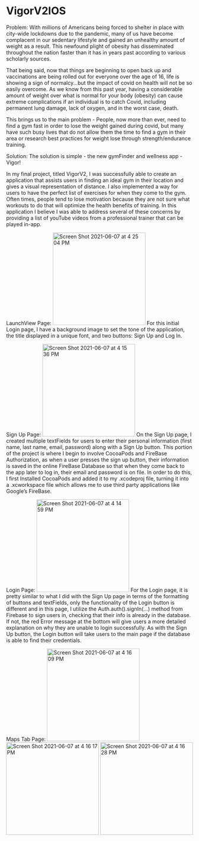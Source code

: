 # VigorV2IOS

Problem:
With millions of Americans being forced to shelter in place with city-wide lockdowns due to the pandemic, many of us have become complacent in our sedentary lifestyle and gained an unhealthy amount of weight as a result. This newfound plight of obesity has disseminated throughout the nation faster than it has in years past according to various scholarly sources.

That being said, now that things are beginning to open back up and vaccinations are being rolled out for everyone over the age of 16, life is showing a sign of normalcy...but the impact of covid on health will not be so easily overcome. As we know from this past year, having a considerable amount of weight over what is normal for your body (obesity) can cause extreme complications if an individual is to catch Covid, including permanent lung damage, lack of oxygen, and in the worst case, death.

This brings us to the main problem - People, now more than ever, need to find a gym fast in order to lose the weight gained during covid, but many have such busy lives that do not allow them the time to find a gym in their area or research best practices for weight lose through strength/endurance training.

Solution:
The solution is simple - the new gymFinder and wellness app - Vigor!

In my final project, titled VigorV2, I was successfully able to create an application that assists users in finding an ideal gym in their location and gives a visual representation of distance. I also implemented a way for users to have the perfect list of exercises for when they come to the gym. Often times, people tend to lose motivation because they are not sure what workouts to do that will optimize the health benefits of training. In this application I believe I was able to address several of these concerns by providing a list of youTube videos from a professional trainer that can be played in-app.

LaunchView Page:
<img width="250" alt="Screen Shot 2021-06-07 at 4 25 04 PM" src="https://user-images.githubusercontent.com/75241274/121290218-ddbc4c80-c8ab-11eb-8692-20b3280d6ed2.png">
For this initial Login page, I have a background image to set the tone of the application, the title displayed in a unique font, and two buttons: Sign Up and Log In.

Sign Up Page:
<img width="250" alt="Screen Shot 2021-06-07 at 4 15 36 PM" src="https://user-images.githubusercontent.com/75241274/121290422-34c22180-c8ac-11eb-8210-dba832be70dd.png">
On the Sign Up page, I created multiple textFields for users to enter their personal information (first name, last name, email, password) along with a Sign Up button. This portion of the project is where I begin to involve CocoaPods and FireBase Authorization, as when a user presses the sign up button, their information is saved in the online FireBase Database so that when they come back to the app later to log in, their email and password is on file. In order to do this, I first Installed CocoaPods and added it to my .xcodeproj file, turning it into a .xcworkspace file which allows me to use third party applications like Google’s FireBase.

Login Page:
<img width="250" alt="Screen Shot 2021-06-07 at 4 14 59 PM" src="https://user-images.githubusercontent.com/75241274/121290805-db0e2700-c8ac-11eb-819d-94d87d46846c.png">
For the Login page, it is pretty similar to what I did with the Sign Up page in terms of the formatting of buttons and textFields, only the functionality of the Login button is different and in this page, I utilize the Auth.auth().signIn(...) method from Firebase to sign users in, checking that their info is already in the database. If not, the red Error message at the bottom will give users a more detailed explanation on why they are unable to login successfully. As with the Sign Up button, the Login button will take users to the main page if the database is able to find their credentials.

Maps Tab Page:
<img width="250" alt="Screen Shot 2021-06-07 at 4 16 09 PM" src="https://user-images.githubusercontent.com/75241274/121290976-1dcfff00-c8ad-11eb-8b42-da516a161bea.png"> <img width="250" alt="Screen Shot 2021-06-07 at 4 16 17 PM" src="https://user-images.githubusercontent.com/75241274/121291008-29232a80-c8ad-11eb-8bde-ea7455ac7d9f.png"> <img width="250" alt="Screen Shot 2021-06-07 at 4 16 28 PM" src="https://user-images.githubusercontent.com/75241274/121291028-32ac9280-c8ad-11eb-8d2f-210f8f8bee5a.png">




